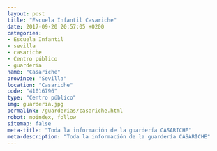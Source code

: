 ```yaml
---
layout: post
title: "Escuela Infantil Casariche"
date: 2017-09-20 20:57:05 +0200
categories:
- Escuela Infantil
- sevilla
- casariche
- Centro público
- guarderia
name: "Casariche"
province: "Sevilla"
location: "Casariche"
code: "41016796"
type: "Centro público"
img: guarderia.jpg
permalink: /guarderias/casariche.html
robot: noindex, follow
sitemap: false
meta-title: "Toda la información de la guardería CASARICHE"
meta-description: "Toda la información de la guardería CASARICHE"
---
```

